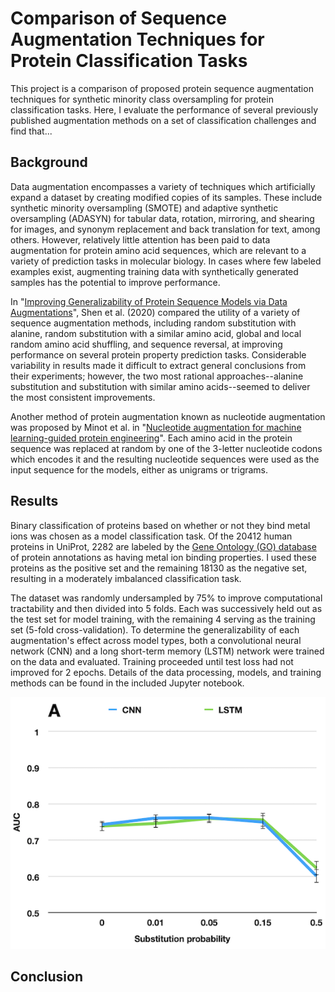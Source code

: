 # Comparison of Sequence Augmentation Techniques for Protein Classification Tasks

This project is a comparison of proposed protein sequence augmentation techniques for synthetic minority class oversampling for protein classification tasks. Here, I evaluate the performance of several previously published augmentation methods on a set of classification challenges and find that...

## Background

Data augmentation encompasses a variety of techniques which artificially expand a dataset by creating modified copies of its samples. These include synthetic minority oversampling (SMOTE) and adaptive synthetic oversampling (ADASYN) for tabular data, rotation, mirroring, and shearing for images, and synonym replacement and back translation for text, among others. However, relatively little attention has been paid to data augmentation for protein amino acid sequences, which are relevant to a variety of prediction tasks in molecular biology. In cases where few labeled examples exist, augmenting training data with synthetically generated samples has the potential to improve performance.

In "[Improving Generalizability of Protein Sequence Models via Data Augmentations](https://openreview.net/forum?id=Kkw3shxszSd)", Shen et al. (2020) compared the utility of a variety of sequence augmentation methods, including random substitution with alanine, random substitution with a similar amino acid, global and local random amino acid shuffling, and sequence reversal, at improving performance on several protein property prediction tasks. Considerable variability in results made it difficult to extract general conclusions from their experiments; however, the two most rational approaches--alanine substitution and substitution with similar amino acids--seemed to deliver the most consistent improvements.

Another method of protein augmentation known as nucleotide augmentation was proposed by Minot et al. in "[Nucleotide augmentation for machine learning-guided protein engineering](https://www.biorxiv.org/content/10.1101/2022.03.08.483422v1.full)". Each amino acid in the protein sequence was replaced at random by one of the 3-letter nucleotide codons which encodes it and the resulting nucleotide sequences were used as the input sequence for the models, either as unigrams or trigrams.

## Results

Binary classification of proteins based on whether or not they bind metal ions was chosen as a model classification task. Of the 20412 human proteins in UniProt, 2282 are labeled by the [Gene Ontology (GO) database](http://geneontology.org/) of protein annotations as having metal ion binding properties. I used these proteins as the positive set and the remaining 18130 as the negative set, resulting in a moderately imbalanced classification task.

The dataset was randomly undersampled by 75% to improve computational tractability and then divided into 5 folds. Each was successively held out as the test set for model training, with the remaining 4 serving as the training set (5-fold cross-validation). To determine the generalizability of each augmentation's effect across model types, both a convolutional neural network (CNN) and a long short-term memory (LSTM) network were trained on the data and evaluated. Training proceeded until test loss had not improved for 2 epochs. Details of the data processing, models, and training methods can be found in the included Jupyter notebook.

![](https://github.com/mcunningham1440/protein-augmentation/blob/main/assets/fig_1a.png)

## Conclusion
